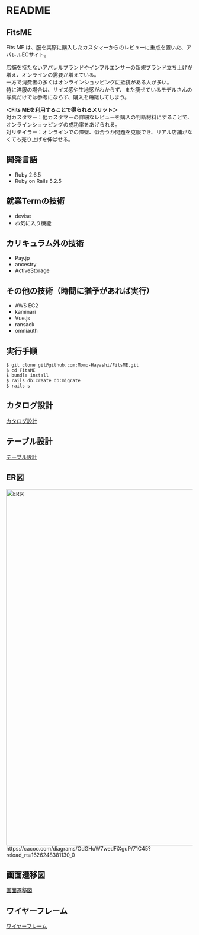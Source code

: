 

# README
  
## FitsME
Fits ME は、服を実際に購入したカスタマーからのレビューに重点を置いた、アパレルECサイト。  

店舗を持たないアパレルブランドやインフルエンサーの新規ブランド立ち上げが増え、オンラインの需要が増えている。  
一方で消費者の多くはオンラインショッピングに抵抗がある人が多い。  
特に洋服の場合は、サイズ感や生地感がわからず、また痩せているモデルさんの写真だけでは参考にならず、購入を躊躇してしまう。  

**＜Fits MEを利用することで得られるメリット＞**  
対カスタマー：他カスタマーの詳細なレビューを購入の判断材料にすることで、オンラインショッピングの成功率をあげられる。  
対リテイラー：オンラインでの障壁、似合うか問題を克服でき、リアル店舗がなくても売り上げを伸ばせる。  

## 開発言語
- Ruby 2.6.5  
- Ruby on Rails 5.2.5  

## 就業Termの技術
- devise  
- お気に入り機能 　

## カリキュラム外の技術
- Pay.jp  
- ancestry  
- ActiveStorage  

## その他の技術（時間に猶予があれば実行）
- AWS EC2  
- kaminari  
- Vue.js  
- ransack  
- omniauth  

## 実行手順
```
$ git clone git@github.com:Momo-Hayashi/FitsME.git  
$ cd FitsME  
$ bundle install  
$ rails db:create db:migrate  
$ rails s  
```

## カタログ設計
[カタログ設計](https://docs.google.com/spreadsheets/d/1dUtnFL-pFzik5JiMkF2qFwqpfiGoxGp3OSuWpCnSsVE/edit#gid=782464957)　　

## テーブル設計
[テーブル設計](https://docs.google.com/spreadsheets/d/1dUtnFL-pFzik5JiMkF2qFwqpfiGoxGp3OSuWpCnSsVE/edit#gid=2020033787)　　

## ER図
<img width="959" alt="ER図" src="https://user-images.githubusercontent.com/83218898/127105559-cc09a15d-df5e-4854-a537-61b999d6ac3f.png">
https://cacoo.com/diagrams/OdGHuW7wedFiXguP/71C45?reload_rt=1626248381130_0

## 画面遷移図
[画面遷移図](https://github.com/Momo-Hayashi/FitsME/files/6847693/1.19.59.14.pdf)

## ワイヤーフレーム
[ワイヤーフレーム](https://docs.google.com/spreadsheets/d/1dUtnFL-pFzik5JiMkF2qFwqpfiGoxGp3OSuWpCnSsVE/edit#gid=607683923)
